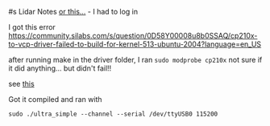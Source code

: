 #s Lidar Notes
[or this...](https://www.silabs.com/developers/usb-to-uart-bridge-vcp-drivers?tab=downloads) - I had to log in

I got this error https://community.silabs.com/s/question/0D58Y00008u8b0SSAQ/cp210x-to-vcp-driver-failed-to-build-for-kernel-513-ubuntu-2004?language=en_US


after running make in the driver folder, I ran ```sudo modprobe cp210x``` not sure if it did anything... but didn't fail!!

see [this](https://www.slamtec.com/en/Support)

Got it compiled and ran with 
```
sudo ./ultra_simple --channel --serial /dev/ttyUSB0 115200
```
